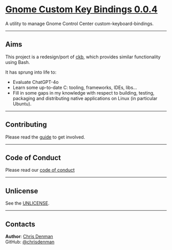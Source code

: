 # [Gnome Custom Key Bindings 0.0.4]()

A utility to manage Gnome Control Center custom-keyboard-bindings.

***

## Aims

This project is a redesign/port of [ckb](https://github.com/chrisdenman/ckb), which provides similar
functionality using Bash.

It has sprung into life to:

- Evaluate ChatGPT-4o
- Learn some up-to-date C: tooling, frameworks, IDEs, libs...
- Fill in some gaps in my knowledge with respect to building, testing, packaging and distributing native applications on
  Linux (in particular Ubuntu).

***

## Contributing

Please read the [guide](.github/CONTRIBUTING.md) to get involved.

***

## Code of Conduct

Please read our [code of conduct](.github/CODE_OF_CONDUCT.md)

***

## Unlicense

See the [UNLICENSE](UNLICENSE).

***

## Contacts

**Author**: [Chris Denman](https://www.linkedin.com/in/chris-denman-b11904)  
GitHub: [@chrisdenman](https://github.com/chrisdenman)
